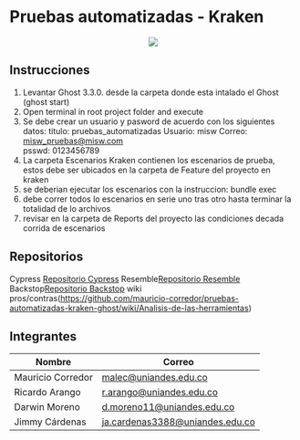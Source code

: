 # Pruebas automatizadas - Kraken
<p align="center">
  <img src="https://thesoftwaredesignlab.github.io/KrakenMobile/assets/imgs/kraken.png"/>
</p>

## Instrucciones
1. Levantar Ghost 3.3.0. desde la carpeta donde esta intalado el Ghost (ghost start)
2. Open terminal in root project folder and execute
3. Se debe crear un usuario y pasword de acuerdo con los siguientes datos: 
titulo: pruebas_automatizadas
Usuario: misw
Correo: misw_pruebas@misw.com	
psswd: 0123456789
4. La carpeta Escenarios Kraken contienen los escenarios de prueba, estos debe ser ubicados en la carpeta de Feature del proyecto en kraken
5. se deberian ejecutar los escenarios con la instruccion:
bundle exec
6. debe correr todos lo escenarios en serie uno tras otro hasta terminar la totalidad de lo archivos
7. revisar en la carpeta de Reports del proyecto las condiciones decada corrida de escenarios

## Repositorios
Cypress [Repositorio Cypress](https://github.com/jimmy-cardenas-miso/pruebas-automatizadas-ghost-cypress)
Resemble[Repositorio Resemble](https://github.com/jimmy-cardenas-miso/pruebas-automatizadas-ghost-resemble)
Backstop[Repositorio Backstop](https://github.com/jimmy-cardenas-miso/pruebas-automatizadas-ghost-backstop)
wiki pros/contras(https://github.com/mauricio-corredor/pruebas-automatizadas-kraken-ghost/wiki/Analisis-de-las-herramientas)


## Integrantes
| Nombre | Correo |
| --- | --- |
| Mauricio Corredor | malec@uniandes.edu.co |
| Ricardo Arango | r.arango@uniandes.edu.co |
| Darwin Moreno | d.moreno11@uniandes.edu.co |
| Jimmy Cárdenas | ja.cardenas3388@uniandes.edu.co |
